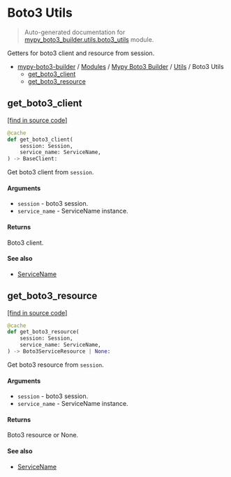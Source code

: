 # Boto3 Utils

> Auto-generated documentation for [mypy_boto3_builder.utils.boto3_utils](https://github.com/vemel/mypy_boto3_builder/blob/master/mypy_boto3_builder/utils/boto3_utils.py) module.

Getters for boto3 client and resource from session.

- [mypy-boto3-builder](../../README.md#mypy_boto3_builder) / [Modules](../../MODULES.md#mypy-boto3-builder-modules) / [Mypy Boto3 Builder](../index.md#mypy-boto3-builder) / [Utils](index.md#utils) / Boto3 Utils
    - [get_boto3_client](#get_boto3_client)
    - [get_boto3_resource](#get_boto3_resource)

## get_boto3_client

[[find in source code]](https://github.com/vemel/mypy_boto3_builder/blob/master/mypy_boto3_builder/utils/boto3_utils.py#L14)

```python
@cache
def get_boto3_client(
    session: Session,
    service_name: ServiceName,
) -> BaseClient:
```

Get boto3 client from `session`.

#### Arguments

- `session` - boto3 session.
- `service_name` - ServiceName instance.

#### Returns

Boto3 client.

#### See also

- [ServiceName](../service_name.md#servicename)

## get_boto3_resource

[[find in source code]](https://github.com/vemel/mypy_boto3_builder/blob/master/mypy_boto3_builder/utils/boto3_utils.py#L29)

```python
@cache
def get_boto3_resource(
    session: Session,
    service_name: ServiceName,
) -> Boto3ServiceResource | None:
```

Get boto3 resource from `session`.

#### Arguments

- `session` - boto3 session.
- `service_name` - ServiceName instance.

#### Returns

Boto3 resource or None.

#### See also

- [ServiceName](../service_name.md#servicename)
